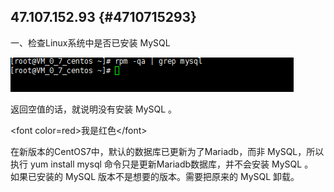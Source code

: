 ## 47.107.152.93 {#4710715293}

一、检查Linux系统中是否已安装 MySQL

![](/assets/微信截图_20190712114852.png)

返回空值的话，就说明没有安装 MySQL 。

&lt;font color=red&gt;我是红色&lt;/font&gt;

在新版本的CentOS7中，默认的数据库已更新为了Mariadb，而非 MySQL，所以执行 yum install mysql 命令只是更新Mariadb数据库，并不会安装 MySQL 。  
如果已安装的 MySQL 版本不是想要的版本。需要把原来的 MySQL 卸载。

